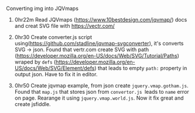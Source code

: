 Converting img into JQVmaps

1. 0hr22m Read JQVmaps (https://www.10bestdesign.com/jqvmap/) docs and creat SVG file with https://vectr.com/ 

2. 0hr30 Create converter.js script using(https://github.com/stadline/jqvmap-svgconverter), it's converts SVG -> json. Found that vertr.com create SVG with path (https://developer.mozilla.org/en-US/docs/Web/SVG/Tutorial/Paths) wraped by `defs` (https://developer.mozilla.org/en-US/docs/Web/SVG/Element/defs) that leads to empty `path:` property in output json. Have to fix it in editor.

3. 0hr50 Create jqvmap example, from json create `jquery.vmap.gotham.js`. Found that `map.js` that stores json from `convertor.js `leads to `name` error on page. Rearange it using `jquery.vmap.world.js`. Now it fix great and create jsfiddle.
